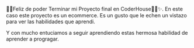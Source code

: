 🎈😊Feliz de poder Terminar mi Proyecto final en CoderHouse🧑‍🎓✨️. En este caso este proyecto es un ecommerce. Es un gusto que le echen un vistazo para ver las habilidades que aprendi. 

Y con mucho entuciamos a seguir aprendiendo estas hermosa habilidad de aprender a progragar.
